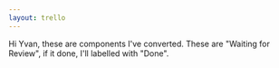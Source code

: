 ```yaml
---
layout: trello
---
```


Hi Yvan, these are components I've converted.
These are "Waiting for Review", if it done, I'll labelled with "Done".
